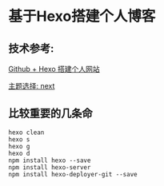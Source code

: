 # 基于Hexo搭建个人博客

## 技术参考:
[Github + Hexo 搭建个人网站](https://zhuanlan.zhihu.com/p/26625249)

[主题选择: next](https://github.com/iissnan/hexo-theme-next)

## 比较重要的几条命
```
hexo clean
hexo s
hexo g
hexo d
npm install hexo --save
npm install hexo-server
npm install hexo-deployer-git --save
```
